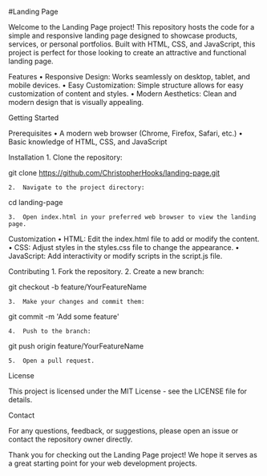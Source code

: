 #Landing Page

Welcome to the Landing Page project! This repository hosts the code for a simple and responsive landing page designed to showcase products, services, or personal portfolios. Built with HTML, CSS, and JavaScript, this project is perfect for those looking to create an attractive and functional landing page.

Features
	•	Responsive Design: Works seamlessly on desktop, tablet, and mobile devices.
	•	Easy Customization: Simple structure allows for easy customization of content and styles.
	•	Modern Aesthetics: Clean and modern design that is visually appealing.

Getting Started

Prerequisites
	•	A modern web browser (Chrome, Firefox, Safari, etc.)
	•	Basic knowledge of HTML, CSS, and JavaScript

Installation
	1.	Clone the repository:

git clone https://github.com/ChristopherHooks/landing-page.git


	2.	Navigate to the project directory:

cd landing-page


	3.	Open index.html in your preferred web browser to view the landing page.

Customization
	•	HTML: Edit the index.html file to add or modify the content.
	•	CSS: Adjust styles in the styles.css file to change the appearance.
	•	JavaScript: Add interactivity or modify scripts in the script.js file.

Contributing
	1.	Fork the repository.
	2.	Create a new branch:

git checkout -b feature/YourFeatureName


	3.	Make your changes and commit them:

git commit -m 'Add some feature'


	4.	Push to the branch:

git push origin feature/YourFeatureName


	5.	Open a pull request.

License

This project is licensed under the MIT License - see the LICENSE file for details.

Contact

For any questions, feedback, or suggestions, please open an issue or contact the repository owner directly.

Thank you for checking out the Landing Page project! We hope it serves as a great starting point for your web development projects.
